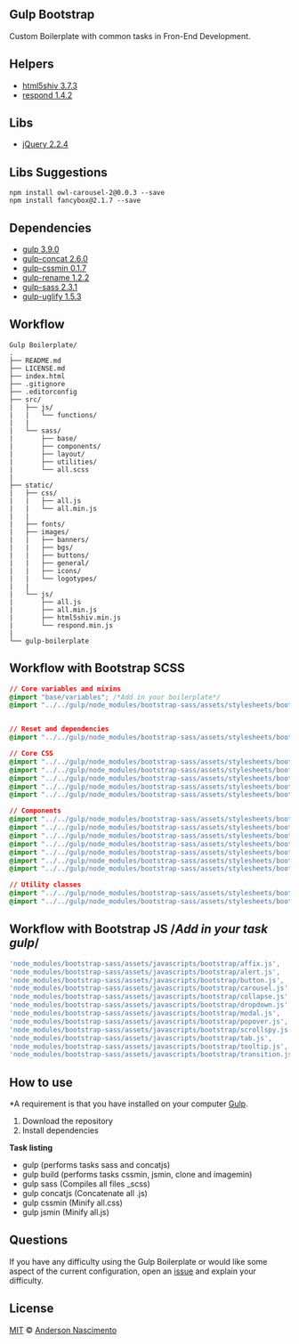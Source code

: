 ## Gulp Bootstrap
Custom Boilerplate with common tasks in Fron-End Development.

## Helpers
* [html5shiv 3.7.3](https://github.com/aFarkas/html5shiv) 
* [respond 1.4.2](https://github.com/scottjehl/Respond)

## Libs 
* [jQuery 2.2.4](https://code.jquery.com/)

## Libs Suggestions
```
npm install owl-carousel-2@0.0.3 --save
npm install fancybox@2.1.7 --save 
```

## Dependencies
* [gulp 3.9.0](http://gulpjs.com) 
* [gulp-concat 2.6.0](https://www.npmjs.com/package/gulp-concat)
* [gulp-cssmin 0.1.7](https://www.npmjs.com/package/gulp-cssmin)
* [gulp-rename 1.2.2](https://www.npmjs.com/package/gulp-rename)
* [gulp-sass 2.3.1](https://www.npmjs.com/package/gulp-sass)
* [gulp-uglify 1.5.3](https://www.npmjs.com/package/gulp-uglify)

## Workflow
```
Gulp Boilerplate/
.
├── README.md
├── LICENSE.md
├── index.html
├── .gitignore
├── .editorconfig
├── src/
|   ├── js/
|   |   └── functions/
|   |
|   └── sass/
|      	├── base/
|      	├── components/
|      	├── layout/
|      	├── utilities/
|      	└── all.scss
|
├── static/
|   ├── css/
|   |   ├── all.js
|   |   └── all.min.js
|   |
|   ├── fonts/
|   ├── images/
|   |  	├── banners/
|   |  	├── bgs/
|   |  	├── buttons/
|   |  	├── general/
|   |  	├── icons/
|   |  	└── logotypes/
|   |
|   └── js/
|   	├── all.js
|   	├── all.min.js
|   	├── html5shiv.min.js
|   	└── respond.min.js
|
└── gulp-boilerplate
```

## Workflow with Bootstrap SCSS
```css
// Core variables and mixins
@import "base/variables"; /*Add in your boilerplate*/
@import "../../gulp/node_modules/bootstrap-sass/assets/stylesheets/bootstrap/mixins";


// Reset and dependencies
@import "../../gulp/node_modules/bootstrap-sass/assets/stylesheets/bootstrap/normalize";

// Core CSS
@import "../../gulp/node_modules/bootstrap-sass/assets/stylesheets/bootstrap/scaffolding";
@import "../../gulp/node_modules/bootstrap-sass/assets/stylesheets/bootstrap/type";
@import "../../gulp/node_modules/bootstrap-sass/assets/stylesheets/bootstrap/grid";
@import "../../gulp/node_modules/bootstrap-sass/assets/stylesheets/bootstrap/forms";
@import "../../gulp/node_modules/bootstrap-sass/assets/stylesheets/bootstrap/buttons";

// Components
@import "../../gulp/node_modules/bootstrap-sass/assets/stylesheets/bootstrap/button-groups";
@import "../../gulp/node_modules/bootstrap-sass/assets/stylesheets/bootstrap/component-animations";
@import "../../gulp/node_modules/bootstrap-sass/assets/stylesheets/bootstrap/dropdowns";
@import "../../gulp/node_modules/bootstrap-sass/assets/stylesheets/bootstrap/navbar";
@import "../../gulp/node_modules/bootstrap-sass/assets/stylesheets/bootstrap/navs";
@import "../../gulp/node_modules/bootstrap-sass/assets/stylesheets/bootstrap/panels";
@import "../../gulp/node_modules/bootstrap-sass/assets/stylesheets/bootstrap/tables";

// Utility classes
@import "../../gulp/node_modules/bootstrap-sass/assets/stylesheets/bootstrap/utilities";
@import "../../gulp/node_modules/bootstrap-sass/assets/stylesheets/bootstrap/responsive-utilities";
```

## Workflow with Bootstrap JS /*Add in your task gulp*/
```js
'node_modules/bootstrap-sass/assets/javascripts/bootstrap/affix.js',      
'node_modules/bootstrap-sass/assets/javascripts/bootstrap/alert.js',      
'node_modules/bootstrap-sass/assets/javascripts/bootstrap/button.js',      
'node_modules/bootstrap-sass/assets/javascripts/bootstrap/carousel.js',      
'node_modules/bootstrap-sass/assets/javascripts/bootstrap/collapse.js',      
'node_modules/bootstrap-sass/assets/javascripts/bootstrap/dropdown.js',      
'node_modules/bootstrap-sass/assets/javascripts/bootstrap/modal.js',      
'node_modules/bootstrap-sass/assets/javascripts/bootstrap/popover.js',      
'node_modules/bootstrap-sass/assets/javascripts/bootstrap/scrollspy.js',      
'node_modules/bootstrap-sass/assets/javascripts/bootstrap/tab.js',      
'node_modules/bootstrap-sass/assets/javascripts/bootstrap/tooltip.js',      
'node_modules/bootstrap-sass/assets/javascripts/bootstrap/transition.js'
```

## How to use
*A requirement is that you have installed on your computer [Gulp](http://gulpjs.com/).

1. Download the repository
2. Install dependencies

**Task listing**
- gulp (performs tasks sass and concatjs)
- gulp build (performs tasks cssmin, jsmin, clone and imagemin)
- gulp sass (Compiles all files  _scss)
- gulp concatjs (Concatenate all .js)
- gulp cssmin (Minify all.css)
- gulp jsmin (Minify all.js)

## Questions
If you have any difficulty using the Gulp Boilerplate or would like some aspect of the current configuration, open an [issue](https://github.com/theandersonn/gulp-bootstrap/issues/new) and explain your difficulty.

## License
[MIT](https://github.com/theandersonn/gulp-bootstrap/blob/master/LICENSE.md) © [Anderson Nascimento](https://github.com/theandersonn)
